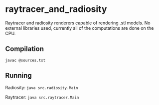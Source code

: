 # raytracer_and_radiosity
Raytracer and radiosity renderers capable of rendering .stl models. No external libraries used, currently all of the computations are done on the CPU.

## Compilation
`javac @sources.txt`

## Running
Radiosity:
`java src.radiosity.Main`

Raytracer:
`java src.raytracer.Main`
